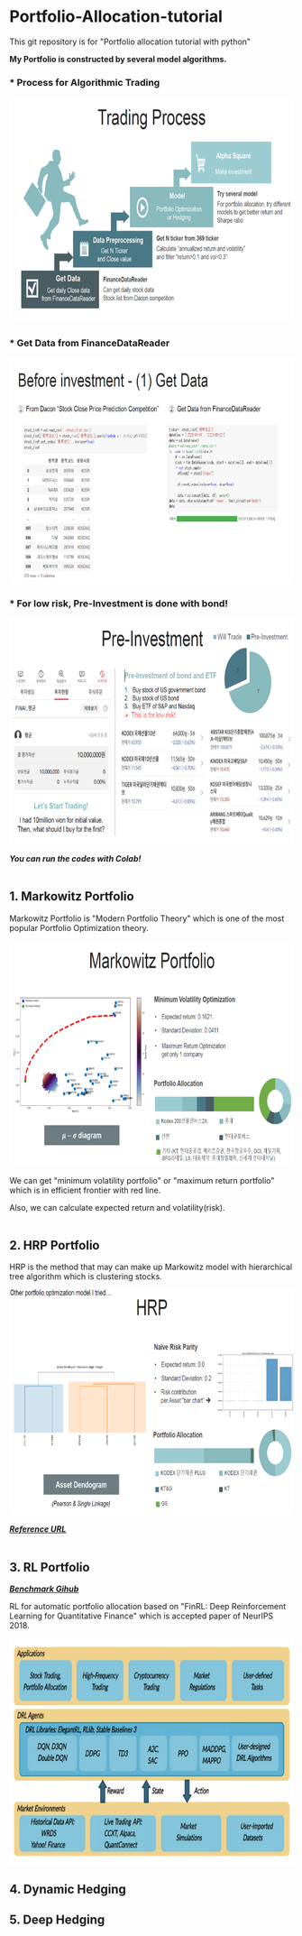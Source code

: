 # Portfolio-Allocation-tutorial
This git repository is for "Portfolio allocation tutorial with python"

**My Portfolio is constructed by several model algorithms.**

### * Process for Algorithmic Trading
<img src="./img/Trading_Process.png" width="700" height="400"/>

### * Get Data from FinanceDataReader
<img src="./img/Get_Data.png" width="800" height="400"/>

### * For low risk, Pre-Investment is done with bond!
<img src="./img/Pre_investment.png" width="700" height="400"/>

***You can run the codes with Colab!***
<br></br>

## 1. Markowitz Portfolio
Markowitz Portfolio is "Modern Portfolio Theory" which is one of the most popular Portfolio Optimization theory. 

<img src="./img/Markowitz_Portfolio.png" width="700" height="400"/>

We can get "minimum volatility portfolio" or "maximum return portfolio" which is in efficient frontier with red line. 

Also, we can calculate expected return and volatility(risk).
<br></br>

## 2. HRP Portfolio
HRP is the method that may can make up Markowitz model with hierarchical tree algorithm which is clustering stocks.

<img src="./img/HRP.png" width="700" height="400"/>

***[Reference URL](https://medium.com/@orenji.eirl/hierarchical-risk-parity-with-python-and-riskfolio-lib-c0e60b94252e)***
<br></br>

## 3. RL Portfolio
***[Benchmark Gihub](https://github.com/AI4Finance-Foundation/FinRL)***

RL for automatic portfolio allocation based on "FinRL: Deep Reinforcement Learning for Quantitative Finance" which is accepted paper of NeurIPS 2018.

<img src="./img/finrl.png" width="700" height="400"/>

## 4. Dynamic Hedging

## 5. Deep Hedging
